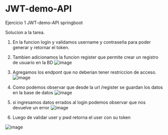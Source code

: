 # JWT-demo-API
Ejercicio 1 JWT-demo-API springboot

Solucion a la tarea.

1. En la funcion login y validamos username y contraseña para poder generar y retornar el token.
2. Tambien adicionamos la funcion register que permite crear un registro de usuario en la BD
 ![image](https://user-images.githubusercontent.com/36330412/171532428-8f90192f-88b0-4209-8732-88fa1e7a4bf5.png)

3. Agregamos los endpont que no deberian tener restriccion de acceso.
![image](https://user-images.githubusercontent.com/36330412/171531916-eb6bbb52-55e9-4b18-87fd-031c464882d2.png)

4. Como podemos observar que desde la url /register se guardan los datos en la base de datos
 ![image](https://user-images.githubusercontent.com/36330412/171533327-fa0321d2-b908-46fc-8a27-63fa8b000c61.png)
 
5. si ingresamos datos errados al login podemos observar que nos devuelve un error
 ![image](https://user-images.githubusercontent.com/36330412/171534502-7d88235b-601c-4178-9c2e-12d45f54627d.png)
 
6. Luego de validar user y pwd retorna el user con su token

![image](https://user-images.githubusercontent.com/36330412/171534839-95c4455f-f0d1-48a8-8f6c-2253ad4ceef6.png)

